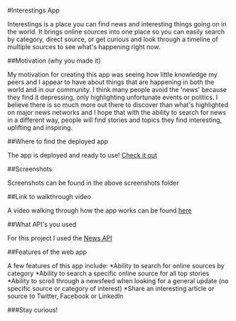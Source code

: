 #Interestings App

Interestings is a place you can find news and interesting things going on in the world.  It brings online sources into one place so you can easily search by category, direct source, or get curious and look through a timeline of multiple sources to see what's happening right now.

##Motivation (why you made it)

My motivation for creating this app was seeing how little knowledge my peers and I appear to have about things that are happening in both the world and in our community.  I think many people avoid the 'news' because they find it depressing, only highlighting unfortunate events or politics.  I believe there is so much more out there to discover than what's highlighted on major news networks and I hope that with the ability to search for news in a different way, people will find stories and topics they find interesting, uplifting and inspiring.

##Where to find the deployed app

The app is deployed and ready to use!  [Check it out](https://interestings-app.firebaseapp.com/)

##Screenshots

Screenshots can be found in the above screenshots folder

##Link to walkthrough video

A video walking through how the app works can be found [here](https://www.youtube.com/watch?v=P3-u65w9stI)

##What API's you used

For this project I used the [News API](https://newsapi.org/)

##Features of the web app

A few features of this app include:
*Ability to search for online sources by category
*Ability to search a specific online source for all top stories
*Ability to scroll through a newsfeed when looking for a general update (no specific source or category of interest)
*Share an interesting article or source to Twitter, Facebook or LinkedIn

###Stay curious!
